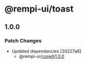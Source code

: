 # @rempi-ui/toast

## 1.0.0

### Patch Changes

- Updated dependencies [30227a6]
  - @rempi-ui/core@1.0.0
